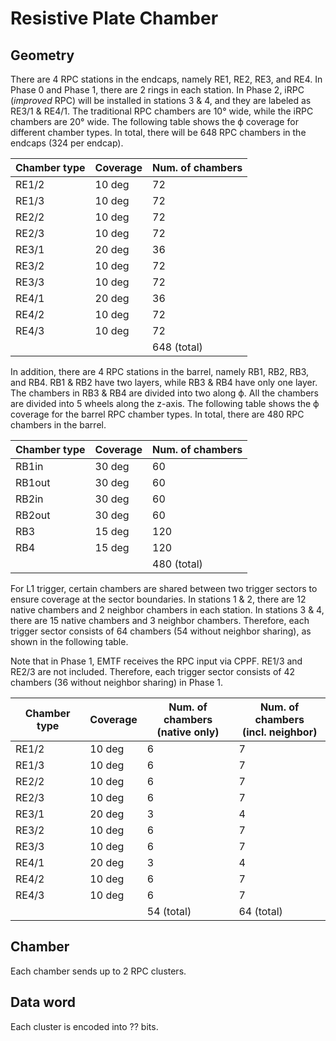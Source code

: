 # Resistive Plate Chamber

## Geometry

There are 4 RPC stations in the endcaps, namely RE1, RE2, RE3, and RE4. In Phase 0 and Phase 1, there are 2 rings in each station. In Phase 2, iRPC (*improved* RPC) will be installed in stations 3 & 4, and they are labeled as RE3/1 & RE4/1. The traditional RPC chambers are 10° wide, while the iRPC chambers are 20° wide. The following table shows the ϕ coverage for different chamber types. In total, there will be 648 RPC chambers in the endcaps (324 per endcap).

|Chamber type|Coverage|Num. of chambers|
|------------|--------|----------------|
|RE1/2       |10 deg  |72              |
|RE1/3       |10 deg  |72              |
|RE2/2       |10 deg  |72              |
|RE2/3       |10 deg  |72              |
|RE3/1       |20 deg  |36              |
|RE3/2       |10 deg  |72              |
|RE3/3       |10 deg  |72              |
|RE4/1       |20 deg  |36              |
|RE4/2       |10 deg  |72              |
|RE4/3       |10 deg  |72              |
|            |        |648 (total)     |

In addition, there are 4 RPC stations in the barrel, namely RB1, RB2, RB3, and RB4. RB1 & RB2 have two layers, while RB3 & RB4 have only one layer. The chambers in RB3 & RB4 are divided into two along ϕ. All the chambers are divided into 5 wheels along the z-axis. The following table shows the ϕ coverage for the barrel RPC chamber types. In total, there are 480 RPC chambers in the barrel.

|Chamber type|Coverage|Num. of chambers|
|------------|--------|----------------|
|RB1in       |30 deg  |60              |
|RB1out      |30 deg  |60              |
|RB2in       |30 deg  |60              |
|RB2out      |30 deg  |60              |
|RB3         |15 deg  |120             |
|RB4         |15 deg  |120             |
|            |        |480 (total)     |

For L1 trigger, certain chambers are shared between two trigger sectors to ensure coverage at the sector boundaries. In stations 1 & 2, there are 12 native chambers and 2 neighbor chambers in each station. In stations 3 & 4, there are 15 native chambers and 3 neighbor chambers. Therefore, each trigger sector consists of 64 chambers (54 without neighbor sharing), as shown in the following table.

Note that in Phase 1, EMTF receives the RPC input via CPPF. RE1/3 and RE2/3 are not included. Therefore, each trigger sector consists of 42 chambers (36 without neighbor sharing) in Phase 1.

<!--What to do with barrel RPC?-->

|Chamber type|Coverage|Num. of chambers<br/>(native only)|Num. of chambers<br/>(incl. neighbor)|
|------------|--------|----------------|----------------|
|RE1/2       |10 deg  |6               |7               |
|RE1/3       |10 deg  |6               |7               |
|RE2/2       |10 deg  |6               |7               |
|RE2/3       |10 deg  |6               |7               |
|RE3/1       |20 deg  |3               |4               |
|RE3/2       |10 deg  |6               |7               |
|RE3/3       |10 deg  |6               |7               |
|RE4/1       |20 deg  |3               |4               |
|RE4/2       |10 deg  |6               |7               |
|RE4/3       |10 deg  |6               |7               |
|            |        |54 (total)      |64 (total)      |


## Chamber

Each chamber sends up to 2 RPC clusters.


## Data word

Each cluster is encoded into ?? bits.

